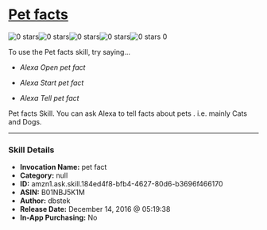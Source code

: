 # [Pet facts](http://alexa.amazon.com/#skills/amzn1.ask.skill.184ed4f8-bfb4-4627-80d6-b3696f466170)
![0 stars](../../images/ic_star_border_black_18dp_1x.png)![0 stars](../../images/ic_star_border_black_18dp_1x.png)![0 stars](../../images/ic_star_border_black_18dp_1x.png)![0 stars](../../images/ic_star_border_black_18dp_1x.png)![0 stars](../../images/ic_star_border_black_18dp_1x.png) 0

To use the Pet facts skill, try saying...

* *Alexa Open pet fact*

* *Alexa  Start  pet fact*

* *Alexa Tell  pet fact*

Pet facts Skill.
You can ask Alexa to tell facts about pets .
i.e. mainly Cats and Dogs.

***

### Skill Details

* **Invocation Name:** pet fact
* **Category:** null
* **ID:** amzn1.ask.skill.184ed4f8-bfb4-4627-80d6-b3696f466170
* **ASIN:** B01NBJ5K1M
* **Author:** dbstek
* **Release Date:** December 14, 2016 @ 05:19:38
* **In-App Purchasing:** No
